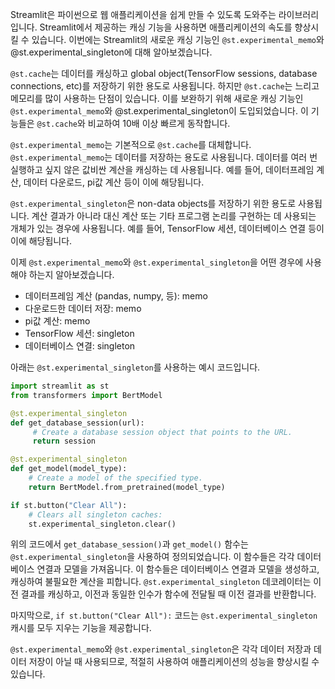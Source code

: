 Streamlit은 파이썬으로 웹 애플리케이션을 쉽게 만들 수 있도록 도와주는 라이브러리입니다. Streamlit에서 제공하는 캐싱 기능을 사용하면 애플리케이션의 속도를 향상시킬 수 있습니다. 이번에는 Streamlit의 새로운 캐싱 기능인 `@st.experimental_memo`와 @st.experimental_singleton에 대해 알아보겠습니다.

`@st.cache`는 데이터를 캐싱하고 global object(TensorFlow sessions, database connections, etc)를 저장하기 위한 용도로 사용됩니다. 하지만 `@st.cache`는 느리고 메모리를 많이 사용하는 단점이 있습니다. 이를 보완하기 위해 새로운 캐싱 기능인 `@st.experimental_memo`와 @st.experimental_singleton이 도입되었습니다. 이 기능들은 `@st.cache`와 비교하여 10배 이상 빠르게 동작합니다.

`@st.experimental_memo`는 기본적으로 `@st.cache`를 대체합니다. `@st.experimental_memo`는 데이터를 저장하는 용도로 사용됩니다. 데이터를 여러 번 실행하고 싶지 않은 값비싼 계산을 캐싱하는 데 사용됩니다. 예를 들어, 데이터프레임 계산, 데이터 다운로드, pi값 계산 등이 이에 해당됩니다.

`@st.experimental_singleton`은 non-data objects를 저장하기 위한 용도로 사용됩니다. 계산 결과가 아니라 대신 계산 또는 기타 프로그램 논리를 구현하는 데 사용되는 개체가 있는 경우에 사용됩니다. 예를 들어, TensorFlow 세션, 데이터베이스 연결 등이 이에 해당됩니다.

이제 `@st.experimental_memo`와 `@st.experimental_singleton`을 어떤 경우에 사용해야 하는지 알아보겠습니다.

- 데이터프레임 계산 (pandas, numpy, 등): memo
- 다운로드한 데이터 저장: memo
- pi값 계산: memo
- TensorFlow 세션: singleton
- 데이터베이스 연결: singleton


아래는 `@st.experimental_singleton`를 사용하는 예시 코드입니다.



```python
import streamlit as st
from transformers import BertModel

@st.experimental_singleton
def get_database_session(url):
     # Create a database session object that points to the URL.
     return session

@st.experimental_singleton
def get_model(model_type):
    # Create a model of the specified type.
    return BertModel.from_pretrained(model_type)

if st.button("Clear All"):
    # Clears all singleton caches:
    st.experimental_singleton.clear()

```



위의 코드에서 `get_database_session()`과 `get_model()` 함수는 `@st.experimental_singleton`을 사용하여 정의되었습니다. 이 함수들은 각각 데이터 베이스 연결과 모델을 가져옵니다. 이 함수들은 데이터베이스 연결과 모델을 생성하고, 캐싱하여 불필요한 계산을 피합니다. `@st.experimental_singleton` 데코레이터는 이전 결과를 캐싱하고, 이전과 동일한 인수가 함수에 전달될 때 이전 결과를 반환합니다.

마지막으로, `if st.button("Clear All"):` 코드는 `@st.experimental_singleton` 캐시를 모두 지우는 기능을 제공합니다.

`@st.experimental_memo`와 `@st.experimental_singleton`은 각각 데이터 저장과 데이터 저장이 아닐 때 사용되므로, 적절히 사용하여 애플리케이션의 성능을 향상시킬 수 있습니다.
